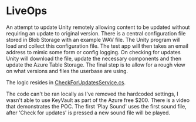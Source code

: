 # LiveOps

An attempt to update Unity remotely allowing content to be updated without requiring an update to original version.  There is a central configuration file stored in Blob Storage with an example WAV file.  The Unity program will load and collect this configuration file.  The test app will then takes an email address to mimic some form or config logging.  On checking for updates Unity will download the file, update the necessary components and then update the Azure Table Storage.  The final step is to allow for a rough view on what versions and files the userbase are using.

The logic resides in [CheckForUpdatesService.cs](https://pages.github.com/).

The code can't be ran locally as I've removed the hardcoded settings, I wasn't able to use KeyVault as part of the Azure free $200.  There is a video that demonstrates the POC.  The first 'Play Sound' uses the first sound file, after 'Check for updates' is pressed a new sound file will be played.
